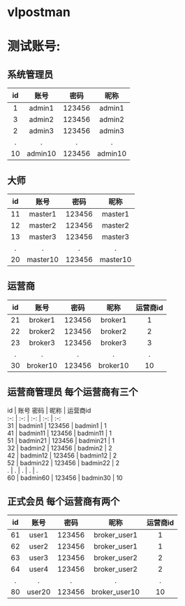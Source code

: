 # vlpostman

# 测试账号:

## 系统管理员  

   id   |    账号    |     密码   |   昵称  
   :-: | :-: | :-:  |:-:   
   1   |   admin1   |     123456 |  admin1  
   3   |   admin2   |     123456 |  admin2  
   2   |   admin3   |     123456 |  admin3  
   .   |   .        |       .    |    .          
   10  |  admin10   |     123456 |  admin10  

## 大师  
   id  |  账号       |  密码    |      昵称    
   :-: | :-: | :-:  |:-:   
   11  |  master1   |  123456  |    master1  
   12  |  master2   |  123456  |    master2      
   13  |  master3   |  123456  |    master3      
    .  |     .      |     .    |       .    
   20  |  master10  |  123456  |    master10      
   
## 运营商  

   id  |    账号     |    密码    |   昵称    |   运营商id     
   :-: | :-: | :-: | :-: | :-:   
   21  |   broker1  |   123456   | broker1  |     1    
   22  |   broker2  |   123456   | broker2  |     2    
   23  |   broker3  |   123456   | broker3  |     3    
    .  |      .     |      .     |   .      |     .      
   30  |   broker10 |   123456   | broker10 |     10    

## 运营商管理员  每个运营商有三个
   id   |   账号     密码    |   昵称      |     运营商id      
   :-: | :-: | :-: | :-: | :-:     
   31   |   badmin1   |   123456 |   badmin1  |        1    
   41   |   badmin11  |   123456 |   badmin11 |        1    
   51   |   badmin21  |   123456 |   badmin21 |        1     
   32   |   badmin2   |   123456 |   badmin2  |        2    
   42   |   badmin12  |   123456 |   badmin12 |        2    
   52   |   badmin22  |   123456 |   badmin22 |        2    
   .    |      .      |      .   |    .       |        .      
   60   |   badmin60  |   123456 |   badmin30 |       10    
     
## 正式会员    每个运营商有两个
   id   |   账号       |   密码    |   昵称      |    运营商id      
   :-: | :-: | :-: | :-: | :-:     
   61   |  user1      |  123456   |  broker_user1  |   1    
   62   |  user2      |  123456   |  broker_user1  |   1    
   63   |  user3      |  123456   |  broker_user2  |   2    
   64   |  user4      |  123456   |  broker_user2  |   2    
    .   |   .         |     .     |       .        |   .    
   80   |  user20     |  123456   |  broker_user10 |   10    
    
